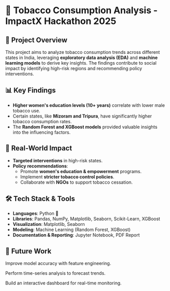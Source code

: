 # 🚀 Tobacco Consumption Analysis - ImpactX Hackathon 2025

## 📌 Project Overview  
This project aims to analyze tobacco consumption trends across different states in India, leveraging **exploratory data analysis (EDA)** and **machine learning models** to derive key insights. The findings contribute to social impact by identifying high-risk regions and recommending policy interventions.

## 📊 Key Findings  
- **Higher women's education levels (10+ years)** correlate with lower male tobacco use.  
- Certain states, like **Mizoram and Tripura**, have significantly higher tobacco consumption rates.  
- The **Random Forest and XGBoost models** provided valuable insights into the influencing factors.  

## 🎯 Real-World Impact  
- **Targeted interventions** in high-risk states.  
- **Policy recommendations**:  
  - Promote **women's education & empowerment** programs.  
  - Implement **stricter tobacco control policies**.  
  - Collaborate with **NGOs** to support tobacco cessation.  

## 🛠️ Tech Stack & Tools  
- **Languages**: Python 🐍  
- **Libraries**: Pandas, NumPy, Matplotlib, Seaborn, Scikit-Learn, XGBoost  
- **Visualization**: Matplotlib, Seaborn  
- **Modeling**: Machine Learning (Random Forest, XGBoost)  
- **Documentation & Reporting**: Jupyter Notebook, PDF Report  

## 📌 Future Work
Improve model accuracy with feature engineering.

Perform time-series analysis to forecast trends.

Build an interactive dashboard for real-time monitoring.

